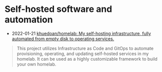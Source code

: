 # Self-hosted software and automation

- 2022-01-21 [khuedoan/homelab: My self-hosting infrastructure, fully automated from empty disk to operating services.](https://github.com/khuedoan/homelab)
> This project utilizes Infrastructure as Code and GitOps to automate provisioning, operating, and updating self-hosted services in my homelab. It can be used as a highly customizable framework to build your own homelab.
